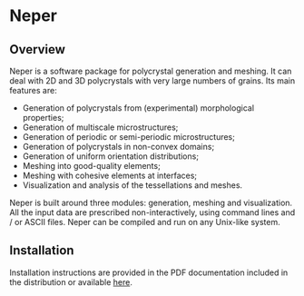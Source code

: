 # Neper

## Overview

Neper is a software package for polycrystal generation and meshing. It can deal
with 2D and 3D polycrystals with very large numbers of grains.  Its main
features are:

  * Generation of polycrystals from (experimental) morphological properties;
  * Generation of multiscale microstructures;
  * Generation of periodic or semi-periodic microstructures;
  * Generation of polycrystals in non-convex domains;
  * Generation of uniform orientation distributions;
  * Meshing into good-quality elements;
  * Meshing with cohesive elements at interfaces;
  * Visualization and analysis of the tessellations and meshes.

Neper is built around three modules: generation, meshing and visualization. All
the input data are prescribed non-interactively, using command lines and / or
ASCII files. Neper can be compiled and run on any Unix-like system.

## Installation

Installation instructions are provided in the PDF documentation included in the
distribution or available [here](https://rquey.github.io/neper/docs/neper.pdf).
